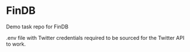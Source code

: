 # FinDB

Demo task repo for FinDB

.env file with Twitter credentials required to be sourced for the Twitter API to work.
